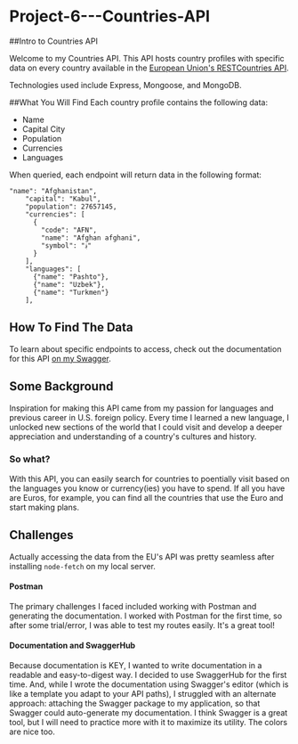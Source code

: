 # Project-6---Countries-API

##Intro to Countries API

Welcome to my Countries API. This API hosts country profiles with specific data on every country available in the [European Union's RESTCountries API](https://restcountries.eu/).

Technologies used include Express, Mongoose, and MongoDB.

##What You Will Find
Each country profile contains the following data:

- Name
- Capital City
- Population
- Currencies
- Languages

When queried, each endpoint will return data in the following format:

```
"name": "Afghanistan",
    "capital": "Kabul",
    "population": 27657145,
    "currencies": [
      {
        "code": "AFN",
        "name": "Afghan afghani",
        "symbol": "؋"
      }
    ],
    "languages": [
      {"name": "Pashto"},
      {"name": "Uzbek"},
      {"name": "Turkmen"}
    ],
```

## How To Find The Data

To learn about specific endpoints to access, check out the documentation for this API [on my Swagger](https://app.swaggerhub.com/apis/arjunrawal07/CountriesAPI/1.0.0).

## Some Background

Inspiration for making this API came from my passion for languages and previous career in U.S. foreign policy. Every time I learned a new language, I unlocked new sections of the world that I could visit and develop a deeper appreciation and understanding of a country's cultures and history.

### So what?

With this API, you can easily search for countries to poentially visit based on the languages you know or currency(ies) you have to spend. If all you have are Euros, for example, you can find all the countries that use the Euro and start making plans.

## Challenges

Actually accessing the data from the EU's API was pretty seamless after installing `node-fetch` on my local server.

#### Postman

The primary challenges I faced included working with Postman and generating the documentation. I worked with Postman for the first time, so after some trial/error, I was able to test my routes easily. It's a great tool!

#### Documentation and SwaggerHub

Because documentation is KEY, I wanted to write documentation in a readable and easy-to-digest way. I decided to use SwaggerHub for the first time. And, while I wrote the documentation using Swagger's editor (which is like a template you adapt to your API paths), I struggled with an alternate approach: attaching the Swagger package to my application, so that Swagger could auto-generate my documentation. I think Swagger is a great tool, but I will need to practice more with it to maximize its utility. The colors are nice too.
